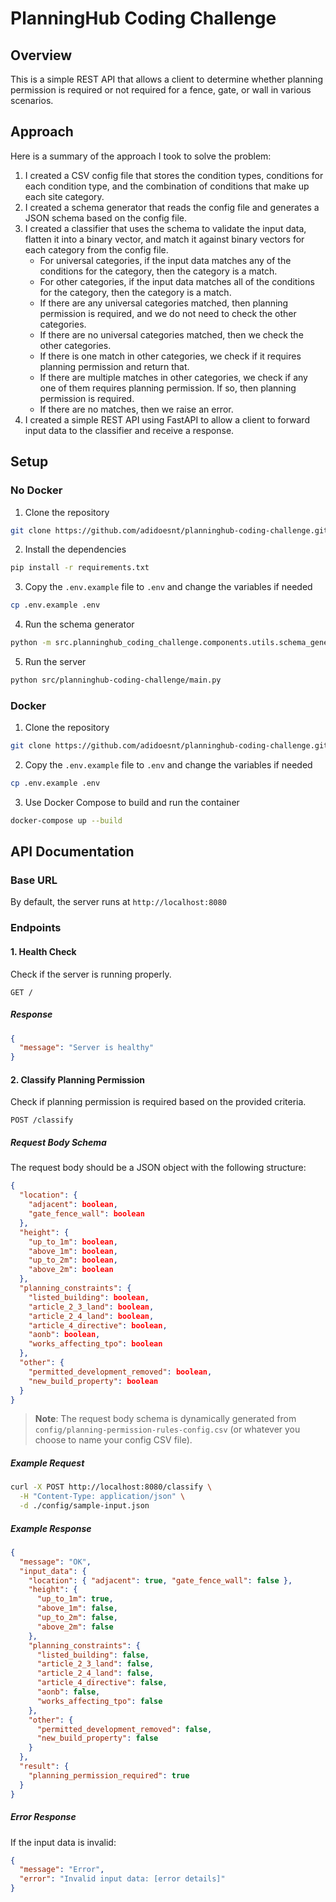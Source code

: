 # PlanningHub Coding Challenge

## Overview

This is a simple REST API that allows a client to determine whether planning permission is required or not required for a fence, gate, or wall in various scenarios.

## Approach

Here is a summary of the approach I took to solve the problem:

1. I created a CSV config file that stores the condition types, conditions for each condition type, and the combination of conditions that make up each site category.
2. I created a schema generator that reads the config file and generates a JSON schema based on the config file.
3. I created a classifier that uses the schema to validate the input data, flatten it into a binary vector, and match it against binary vectors for each category from the config file.
    - For universal categories, if the input data matches any of the conditions for the category, then the category is a match.
    - For other categories, if the input data matches all of the conditions for the category, then the category is a match.
    - If there are any universal categories matched, then planning permission is required, and we do not need to check the other categories.
    - If there are no universal categories matched, then we check the other categories.
    - If there is one match in other categories, we check if it requires planning permission and return that.
    - If there are multiple matches in other categories, we check if any one of them requires planning permission. If so, then planning permission is required.
    - If there are no matches, then we raise an error.
4. I created a simple REST API using FastAPI to allow a client to forward input data to the classifier and receive a response.

## Setup

### No Docker

1. Clone the repository

```bash
git clone https://github.com/adidoesnt/planninghub-coding-challenge.git
```

2. Install the dependencies

```bash
pip install -r requirements.txt
```

3. Copy the `.env.example` file to `.env` and change the variables if needed

```bash
cp .env.example .env
```

4. Run the schema generator

```bash
python -m src.planninghub_coding_challenge.components.utils.schema_generator
```

5. Run the server

```bash
python src/planninghub-coding-challenge/main.py
```

### Docker

1. Clone the repository

```bash
git clone https://github.com/adidoesnt/planninghub-coding-challenge.git
```

2. Copy the `.env.example` file to `.env` and change the variables if needed

```bash
cp .env.example .env
```

3. Use Docker Compose to build and run the container

```bash
docker-compose up --build
```

## API Documentation

### Base URL

By default, the server runs at `http://localhost:8080`

### Endpoints

#### 1. Health Check

Check if the server is running properly.

```
GET /
```

##### Response

```json
{
  "message": "Server is healthy"
}
```

#### 2. Classify Planning Permission

Check if planning permission is required based on the provided criteria.

```
POST /classify
```

##### Request Body Schema

The request body should be a JSON object with the following structure:

```json
{
  "location": {
    "adjacent": boolean,
    "gate_fence_wall": boolean
  },
  "height": {
    "up_to_1m": boolean,
    "above_1m": boolean,
    "up_to_2m": boolean,
    "above_2m": boolean
  },
  "planning_constraints": {
    "listed_building": boolean,
    "article_2_3_land": boolean,
    "article_2_4_land": boolean,
    "article_4_directive": boolean,
    "aonb": boolean,
    "works_affecting_tpo": boolean
  },
  "other": {
    "permitted_development_removed": boolean,
    "new_build_property": boolean
  }
}
```

> **Note**: The request body schema is dynamically generated from `config/planning-permission-rules-config.csv` (or whatever you choose to name your config CSV file).

##### Example Request

```bash
curl -X POST http://localhost:8080/classify \
  -H "Content-Type: application/json" \
  -d ./config/sample-input.json
```

##### Example Response

```json
{
  "message": "OK",
  "input_data": {
    "location": { "adjacent": true, "gate_fence_wall": false },
    "height": {
      "up_to_1m": true,
      "above_1m": false,
      "up_to_2m": false,
      "above_2m": false
    },
    "planning_constraints": {
      "listed_building": false,
      "article_2_3_land": false,
      "article_2_4_land": false,
      "article_4_directive": false,
      "aonb": false,
      "works_affecting_tpo": false
    },
    "other": {
      "permitted_development_removed": false,
      "new_build_property": false
    }
  },
  "result": {
    "planning_permission_required": true
  }
}
```

##### Error Response

If the input data is invalid:

```json
{
  "message": "Error",
  "error": "Invalid input data: [error details]"
}
```
